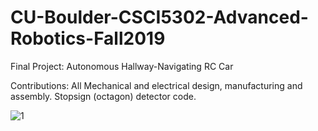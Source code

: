 # CU-Boulder-CSCI5302-Advanced-Robotics-Fall2019
Final Project: Autonomous Hallway-Navigating RC Car

Contributions: All Mechanical and electrical design, manufacturing and assembly. Stopsign (octagon) detector code. 

![1](https://github.com/scott364/CU-Boulder-CSCI5302-Advanced-Robotics-Fall2019/blob/master/AdvRobotics.png)

